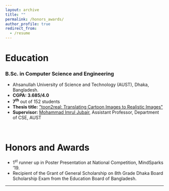 ```yaml
---
layout: archive
title: ""
permalink: /honors_awards/
author_profile: true
redirect_from:
  - /resume
---
```



# Education

### B.Sc. in Computer Science and Engineering


* Ahsanullah University of Science and Technology (AUST), Dhaka, Bangladesh.
* **CGPA:  3.685/4.0**
* **7<sup>th</sup>** out of 152 students
* **Thesis title:** ["toon2real: Translating Cartoon Images to Realistic Images"](https://arf111.github.io/files/Thesis_Book__Undergraduate.pdf) 
* **Supervisor:** [Mohammad Imrul Jubair](https://imruljubair.github.io/), Assistant Professor, Department of CSE, AUST

<br /> 

# Honors and Awards

* 1<sup>st</sup> runner up in Poster Presentation at National Competition, MindSparks ’19.
* Recipient of the Grant of General Scholarship on 8th Grade Dhaka Board Scholarship Exam
from the Education Board of Bangladesh.

___________________________________________
